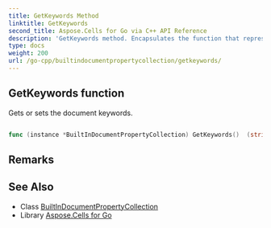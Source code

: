 ```yaml
---
title: GetKeywords Method 
linktitle: GetKeywords
second_title: Aspose.Cells for Go via C++ API Reference
description: 'GetKeywords method. Encapsulates the function that represents getkeywords in Go.'
type: docs
weight: 200
url: /go-cpp/builtindocumentpropertycollection/getkeywords/
---
```


## GetKeywords function

Gets or sets the document keywords.

```go

func (instance *BuiltInDocumentPropertyCollection) GetKeywords()  (string,  error) 

```

## Remarks


## See Also

* Class [BuiltInDocumentPropertyCollection](../)
* Library [Aspose.Cells for Go](../../)
